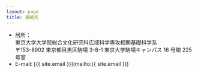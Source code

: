 ```yaml
---
layout: page
title: 連絡先
---
```


- 居所：  
  東京大学大学院総合文化研究科広域科学専攻相関基礎科学系  
  〒153-8902 東京都目黒区駒場 3-8-1 東京大学駒場キャンパス 16 号館 225 号室   
- E-mail: [{{ site.email }}](mailto:{{ site.email }})